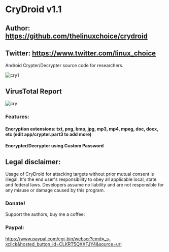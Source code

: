 # CryDroid v1.1
## Author: https://github.com/thelinuxchoice/crydroid
## Twitter: https://www.twitter.com/linux_choice

Android Crypter/Decrypter source code for researchers.

![cry1](https://user-images.githubusercontent.com/34893261/84398671-9d61ba00-abd6-11ea-85d7-62af154fa69a.png)

## VirusTotal Report
![cry](https://user-images.githubusercontent.com/34893261/84398702-a5215e80-abd6-11ea-9f7e-00b4751b4d93.png)

### Features:
#### Encryption extensions: txt, png, bmp, jpg, mp3, mp4, mpeg, doc, docx, etc (edit app/crypter.part3 to add more)  
#### Encrypter/Decrypter using Custom Password

## Legal disclaimer:

Usage of CryDroid for attacking targets without prior mutual consent is illegal. It's the end user's responsibility to obey all applicable local, state and federal laws. Developers assume no liability and are not responsible for any misuse or damage caused by this program.

### Donate!
Support the authors, buy me a coffee:
### Paypal:
https://www.paypal.com/cgi-bin/webscr?cmd=_s-xclick&hosted_button_id=CLKRT5QXXFJY4&source=url
